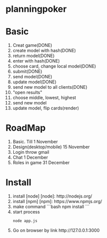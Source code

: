 planningpoker
=============

Basic
=============
<ol>
<li>Creat game(DONE)</li>
<li>create model with hash(DONE)</li>
<li>return model(DONE)</li>
<li>enter with hash(DONE)</li>
<li>choose card, change local model(DONE)</li>
<li>submit(DONE)</li>
<li>send model(DONE)</li>
<li>update model(DONE)</li>
<li>send new model to all clients(DONE)</li>
<li>"open results"</li>
<li>choose middle, lowest, highest</li>
<li>send new model</li>
<li>update model, flip cards(render)</li>
</ol>

RoadMap
=============
<ol>
<li>Basic. Till 1 November</li>
<li>Design(desktop/mobile) 15 November</li>
<li>Login throw gmail</li>
<li>Chat 1 December</li>
<li>Roles in game 31 December </li>
</ol>
 

Install
=============
<ol>
<li>install [node]
[node]: http://nodejs.org/</li>
<li>install [npm]
[npm]: https://www.npmjs.org/</li>
<li>make command
```bash
npm install
```
</li>
<li>start process

```bash
node app.js
```
</li>
<li>Go on browser by link http://127.0.0.1:3000</li>
</ol>


